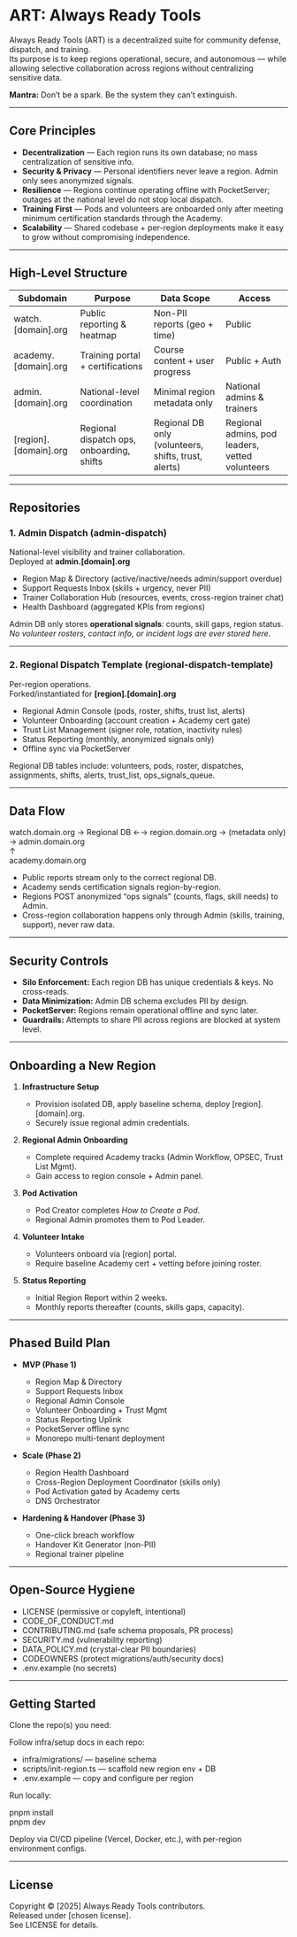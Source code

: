 # ART: Always Ready Tools

Always Ready Tools (ART) is a decentralized suite for community defense, dispatch, and training.  
Its purpose is to keep regions operational, secure, and autonomous — while allowing selective collaboration across regions without centralizing sensitive data.

**Mantra:** Don’t be a spark. Be the system they can’t extinguish.

---

## Core Principles

- **Decentralization** — Each region runs its own database; no mass centralization of sensitive info.  
- **Security & Privacy** — Personal identifiers never leave a region. Admin only sees anonymized signals.  
- **Resilience** — Regions continue operating offline with PocketServer; outages at the national level do not stop local dispatch.  
- **Training First** — Pods and volunteers are onboarded only after meeting minimum certification standards through the Academy.  
- **Scalability** — Shared codebase + per-region deployments make it easy to grow without compromising independence.  

---

## High-Level Structure

| Subdomain              | Purpose                                | Data Scope                       | Access |
|------------------------|----------------------------------------|----------------------------------|--------|
| watch.[domain].org     | Public reporting & heatmap             | Non-PII reports (geo + time)     | Public |
| academy.[domain].org   | Training portal + certifications       | Course content + user progress   | Public + Auth |
| admin.[domain].org     | National-level coordination            | Minimal region metadata only     | National admins & trainers |
| [region].[domain].org  | Regional dispatch ops, onboarding, shifts | Regional DB only (volunteers, shifts, trust, alerts) | Regional admins, pod leaders, vetted volunteers |

---

## Repositories

### 1. Admin Dispatch (admin-dispatch)  
National-level visibility and trainer collaboration.  
Deployed at **admin.[domain].org**

- Region Map & Directory (active/inactive/needs admin/support overdue)  
- Support Requests Inbox (skills + urgency, never PII)  
- Trainer Collaboration Hub (resources, events, cross-region trainer chat)  
- Health Dashboard (aggregated KPIs from regions)  

Admin DB only stores **operational signals**: counts, skill gaps, region status.  
_No volunteer rosters, contact info, or incident logs are ever stored here._

---

### 2. Regional Dispatch Template (regional-dispatch-template)  
Per-region operations.  
Forked/instantiated for **[region].[domain].org**

- Regional Admin Console (pods, roster, shifts, trust list, alerts)  
- Volunteer Onboarding (account creation + Academy cert gate)  
- Trust List Management (signer role, rotation, inactivity rules)  
- Status Reporting (monthly, anonymized signals only)  
- Offline sync via PocketServer  

Regional DB tables include: volunteers, pods, roster, dispatches, assignments, shifts, alerts, trust_list, ops_signals_queue.

---

## Data Flow

watch.domain.org → Regional DB ←→ region.domain.org → (metadata only) → admin.domain.org  
                           ↑  
               academy.domain.org  

- Public reports stream only to the correct regional DB.  
- Academy sends certification signals region-by-region.  
- Regions POST anonymized “ops signals” (counts, flags, skill needs) to Admin.  
- Cross-region collaboration happens only through Admin (skills, training, support), never raw data.  

---

## Security Controls

- **Silo Enforcement:** Each region DB has unique credentials & keys. No cross-reads.  
- **Data Minimization:** Admin DB schema excludes PII by design.  
- **PocketServer:** Regions remain operational offline and sync later.  
- **Guardrails:** Attempts to share PII across regions are blocked at system level.  

---

## Onboarding a New Region

1. **Infrastructure Setup**  
   - Provision isolated DB, apply baseline schema, deploy [region].[domain].org.  
   - Securely issue regional admin credentials.  

2. **Regional Admin Onboarding**  
   - Complete required Academy tracks (Admin Workflow, OPSEC, Trust List Mgmt).  
   - Gain access to region console + Admin panel.  

3. **Pod Activation**  
   - Pod Creator completes *How to Create a Pod*.  
   - Regional Admin promotes them to Pod Leader.  

4. **Volunteer Intake**  
   - Volunteers onboard via [region] portal.  
   - Require baseline Academy cert + vetting before joining roster.  

5. **Status Reporting**  
   - Initial Region Report within 2 weeks.  
   - Monthly reports thereafter (counts, skills gaps, capacity).  

---

## Phased Build Plan

- **MVP (Phase 1)**  
  - Region Map & Directory  
  - Support Requests Inbox  
  - Regional Admin Console  
  - Volunteer Onboarding + Trust Mgmt  
  - Status Reporting Uplink  
  - PocketServer offline sync  
  - Monorepo multi-tenant deployment  

- **Scale (Phase 2)**  
  - Region Health Dashboard  
  - Cross-Region Deployment Coordinator (skills only)  
  - Pod Activation gated by Academy certs  
  - DNS Orchestrator  

- **Hardening & Handover (Phase 3)**  
  - One-click breach workflow  
  - Handover Kit Generator (non-PII)  
  - Regional trainer pipeline  

---

## Open-Source Hygiene

- LICENSE (permissive or copyleft, intentional)  
- CODE_OF_CONDUCT.md  
- CONTRIBUTING.md (safe schema proposals, PR process)  
- SECURITY.md (vulnerability reporting)  
- DATA_POLICY.md (crystal-clear PII boundaries)  
- CODEOWNERS (protect migrations/auth/security docs)  
- .env.example (no secrets)  

---

## Getting Started

Clone the repo(s) you need:

Follow infra/setup docs in each repo:

- infra/migrations/ — baseline schema  
- scripts/init-region.ts — scaffold new region env + DB  
- .env.example — copy and configure per region  

Run locally:

pnpm install  
pnpm dev  

Deploy via CI/CD pipeline (Vercel, Docker, etc.), with per-region environment configs.

---

## License

Copyright © [2025] Always Ready Tools contributors.  
Released under [chosen license].  
See LICENSE for details.  
